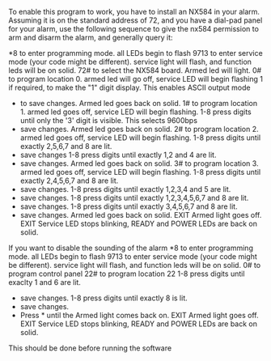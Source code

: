 To enable this program to work, you have to install an NX584 in your alarm.
Assuming it is on the standard address of 72, and you have a dial-pad panel
for your alarm, use the following sequence to give the nx584 permission to
arm and disarm the alarm, and generally query it:

*8   to enter programming mode. all LEDs begin to flash
9713 to enter service mode (your code might be different). service light will flash, and function leds will be on solid.
72#  to select the NX584 board. Armed led will light.
0#    to program location 0. armed led will go off, service LED will begin flashing
1    if required, to make the "1" digit display. This enables ASCII output mode
*    to save changes. Armed led goes back on solid.
1#   to program location 1. armed led goes off, service LED will begin flashing.
1-8  press digits until only the '3' digit is visible. This selects 9600bps
*    save changes. Armed led goes back on solid.
2#   to program location 2. armed led goes off, service LED will begin flashing.
1-8  press digits until exactly 2,5,6,7 and 8 are lit.
*    save changes
1-8  press digits until exactly 1,2 and 4 are lit.
*    save changes. Armed led goes back on solid.
3#   to program location 3. armed led goes off, service LED will begin flashing.
1-8  press digits until exactly 2,4,5,6,7 and 8 are lit.
*    save changes.
1-8  press digits until exactly 1,2,3,4 and 5 are lit.
*    save changes.
1-8  press digits until exactly 1,2,3,4,5,6,7 and 8 are lit.
*    save changes.
1-8  press digits until exactly 3,4,5,6,7 and 8 are lit.
*    save changes. Armed led goes back on solid.
EXIT Armed light goes off.
EXIT Service LED stops blinking, READY and POWER LEDs are back on solid.

If you want to disable the sounding of the alarm 
*8   to enter programming mode. all LEDs begin to flash
9713 to enter service mode (your code might be different). service light will flash, and function leds will be on solid.
0#   to program control panel
22#  to program location 22
1-8  press digits until exaclty 1 and 6 are lit.
*    save changes.
1-8  press digits until exactly 8 is lit.
*    save changes.
*    Press * until the Armed light comes back on.
EXIT Armed light goes off.
EXIT Service LED stops blinking, READY and POWER LEDs are back on solid.

This should be done before running the software


